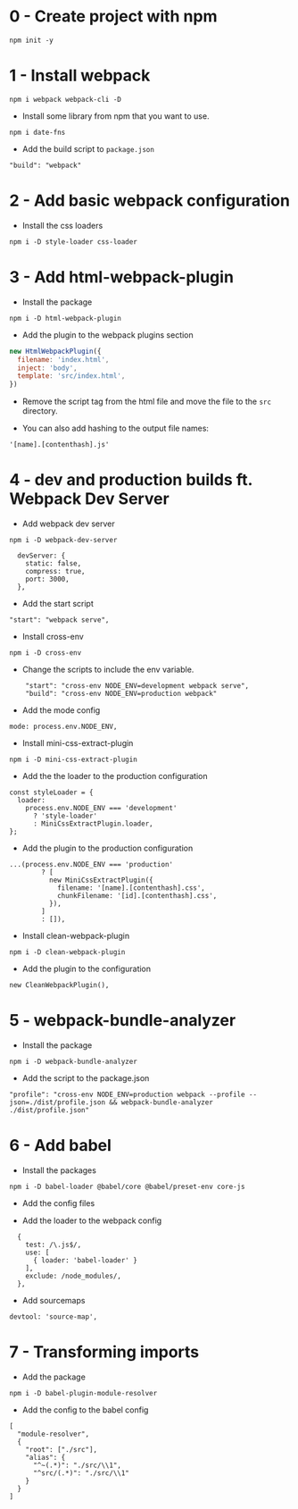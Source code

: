 # 0 - Create project with npm

```shell
npm init -y

```

# 1 - Install webpack

```shell
npm i webpack webpack-cli -D
```

* Install some library from npm that you want to use.

```shell
npm i date-fns
```

* Add the build script to `package.json`

```
"build": "webpack"
```

# 2 - Add basic webpack configuration

* Install the css loaders

```shell
npm i -D style-loader css-loader
```

# 3 - Add html-webpack-plugin

* Install the package

```shell
npm i -D html-webpack-plugin
```

* Add the plugin to the webpack plugins section

```js
new HtmlWebpackPlugin({
  filename: 'index.html',
  inject: 'body',
  template: 'src/index.html',
})
```

* Remove the script tag from the html file and move the file to the `src` directory.

* You can also add hashing to the output file names:
 
```
'[name].[contenthash].js'
```

# 4 - dev and production builds ft. Webpack Dev Server

* Add webpack dev server

```shell
npm i -D webpack-dev-server
```

```
  devServer: {
    static: false,
    compress: true,
    port: 3000,
  },
```

* Add the start script

```
"start": "webpack serve",
```

* Install cross-env

```shell
npm i -D cross-env 
```

* Change the scripts to include the env variable.

```
    "start": "cross-env NODE_ENV=development webpack serve",
    "build": "cross-env NODE_ENV=production webpack"
```

* Add the mode config

```
mode: process.env.NODE_ENV,
```

* Install mini-css-extract-plugin

```shell
npm i -D mini-css-extract-plugin
```

* Add the the loader to the production configuration

```
const styleLoader = {
  loader:
    process.env.NODE_ENV === 'development'
      ? 'style-loader'
      : MiniCssExtractPlugin.loader,
};

```

* Add the plugin to the production configuration

```
...(process.env.NODE_ENV === 'production'
        ? [
          new MiniCssExtractPlugin({
            filename: '[name].[contenthash].css',
            chunkFilename: '[id].[contenthash].css',
          }),
        ]
        : []),
```

* Install clean-webpack-plugin
 
```shell
npm i -D clean-webpack-plugin
```

* Add the plugin to the configuration

```
new CleanWebpackPlugin(),
```

# 5 - webpack-bundle-analyzer

* Install the package

```shell
npm i -D webpack-bundle-analyzer
```

* Add the script to the package.json

```
"profile": "cross-env NODE_ENV=production webpack --profile --json=./dist/profile.json && webpack-bundle-analyzer ./dist/profile.json"
```

# 6 - Add babel

* Install the packages

```shell
npm i -D babel-loader @babel/core @babel/preset-env core-js
```

* Add the config files

* Add the loader to the webpack config

```
  {
    test: /\.js$/,
    use: [
      { loader: 'babel-loader' }
    ],
    exclude: /node_modules/,
  },
```

* Add sourcemaps

```
devtool: 'source-map',
```

# 7 - Transforming imports

* Add the package

```shell
npm i -D babel-plugin-module-resolver
```

* Add the config to the babel config

```
[
  "module-resolver",
  {
    "root": ["./src"],
    "alias": {
      "^~(.*)": "./src/\\1",
      "^src/(.*)": "./src/\\1"
    }
  }
]
```
